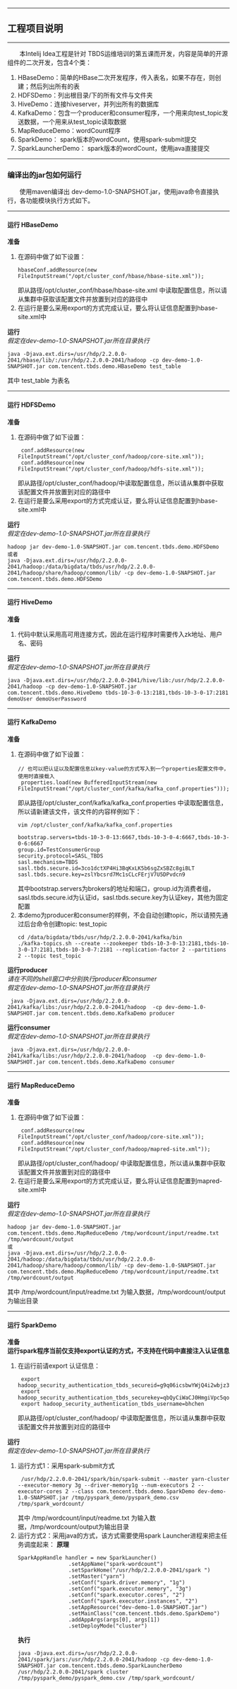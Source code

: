 ***
## 工程项目说明
***
&#160; &#160; &#160; &#160;本Intelij Idea工程是针对 TBDS运维培训的第五课而开发，内容是简单的开源组件的二次开发，包含4个类：
1. HBaseDemo：简单的HBase二次开发程序，传入表名，如果不存在，则创建；然后列出所有的表
2. HDFSDemo：列出根目录/下的所有文件与文件夹
3. HiveDemo：连接hiveserver，并列出所有的数据库
4. KafkaDemo：包含一个producer和consumer程序，一个用来向test_topic发送数据，一个用来从test_topic读取数据
5. MapReduceDemo：wordCount程序
6. SparkDemo： spark版本的wordCount，使用spark-submit提交
7. SparkLauncherDemo： spark版本的wordCount，使用java直接提交
***
### 编译出的jar包如何运行 
&#160; &#160; &#160; &#160;使用maven编译出 dev-demo-1.0-SNAPSHOT.jar，使用java命令直接执行，各功能模块执行方式如下。

***
#### 运行 HBaseDemo 
**准备** <br>
1. 在源码中做了如下设置：
    ```
    hbaseConf.addResource(new FileInputStream("/opt/cluster_conf/hbase/hbase-site.xml"));
    ```
    即从路径/opt/cluster_conf/hbase/hbase-site.xml 中读取配置信息，所以请从集群中获取该配置文件并放置到对应的路径中
2. 在运行是要么采用export的方式完成认证，要么将认证信息配置到hbase-site.xml中</br>

**运行**<br>
*假定在dev-demo-1.0-SNAPSHOT.jar所在目录执行*<br>
```
java -Djava.ext.dirs=/usr/hdp/2.2.0.0-2041/hbase/lib/:/usr/hdp/2.2.0.0-2041/hadoop -cp dev-demo-1.0-SNAPSHOT.jar com.tencent.tbds.demo.HBaseDemo test_table
```
其中 test_table 为表名

***
#### 运行 HDFSDemo 
**准备** <br>
1. 在源码中做了如下设置：
    ```
     conf.addResource(new FileInputStream("/opt/cluster_conf/hadoop/core-site.xml"));
     conf.addResource(new FileInputStream("/opt/cluster_conf/hadoop/hdfs-site.xml"));

    ```
    即从路径/opt/cluster_conf/hadoop/中读取配置信息，所以请从集群中获取该配置文件并放置到对应的路径中
2. 在运行是要么采用export的方式完成认证，要么将认证信息配置到hbase-site.xml中</br>

**运行**<br>
*假定在dev-demo-1.0-SNAPSHOT.jar所在目录执行*<br>
```
hadoop jar dev-demo-1.0-SNAPSHOT.jar com.tencent.tbds.demo.HDFSDemo
或者
java -Djava.ext.dirs=/usr/hdp/2.2.0.0-2041/hadoop:/data/bigdata/tbds/usr/hdp/2.2.0.0-2041/hadoop/share/hadoop/common/lib/ -cp dev-demo-1.0-SNAPSHOT.jar com.tencent.tbds.demo.HDFSDemo
```

***
#### 运行 HiveDemo 
**准备** <br>
1. 代码中默认采用高可用连接方式，因此在运行程序时需要传入zk地址、用户名、密码

**运行**<br>
*假定在dev-demo-1.0-SNAPSHOT.jar所在目录执行*<br>
```
java -Djava.ext.dirs=/usr/hdp/2.2.0.0-2041/hive/lib:/usr/hdp/2.2.0.0-2041/hadoop -cp dev-demo-1.0-SNAPSHOT.jar com.tencent.tbds.demo.HiveDemo tbds-10-3-0-13:2181,tbds-10-3-0-17:2181 demoUser demoUserPassword
```
***
#### 运行 KafkaDemo 
**准备** <br>
1. 在源码中做了如下设置：
    ```
    // 也可以把认证以及配置信息以key-value的方式写入到一个properties配置文件中，使用时直接载入
     properties.load(new BufferedInputStream(new FileInputStream("/opt/cluster_conf/kafka/kafka_conf.properties")));
    ```
    即从路径/opt/cluster_conf/kafka/kafka_conf.properties 中读取配置信息，所以请新建该文件，该文件的内容样例如下：
    ```
    vim /opt/cluster_conf/kafka/kafka_conf.properties
 
    bootstrap.servers=tbds-10-3-0-13:6667,tbds-10-3-0-4:6667,tbds-10-3-0-6:6667
    group.id=TestConsumerGroup
    security.protocol=SASL_TBDS
    sasl.mechanism=TBDS
    sasl.tbds.secure.id=3co1dctXP4Hi3BqKxLK5b6sgZxSBZc8giBLT
    sasl.tbds.secure.key=zslYbcsrd7Mc1sCLcFErjV7U5DPvdcn9

    ```
    其中bootstrap.servers为brokers的地址和端口，group.id为消费者组，sasl.tbds.secure.id为认证id，sasl.tbds.secure.key为认证key，其他为固定配置
2. 本demo为producer和consumer的样例，不会自动创建topic，所以请预先通过后台命令创建topic: test_topic
    ```
    cd /data/bigdata/tbds/usr/hdp/2.2.0.0-2041/kafka/bin
    ./kafka-topics.sh --create --zookeeper tbds-10-3-0-13:2181,tbds-10-3-0-17:2181,tbds-10-3-0-7:2181 --replication-factor 2 --partitions 2 --topic test_topic
    ```

**运行producer**<br>
*请在不同的shell窗口中分别执行producer和consumer* </br>
*假定在dev-demo-1.0-SNAPSHOT.jar所在目录执行*<br>
```
 java -Djava.ext.dirs=/usr/hdp/2.2.0.0-2041/kafka/libs:/usr/hdp/2.2.0.0-2041/hadoop  -cp dev-demo-1.0-SNAPSHOT.jar com.tencent.tbds.demo.KafkaDemo producer
```
**运行consumer**<br>
*假定在dev-demo-1.0-SNAPSHOT.jar所在目录执行*<br>
```
 java -Djava.ext.dirs=/usr/hdp/2.2.0.0-2041/kafka/libs:/usr/hdp/2.2.0.0-2041/hadoop  -cp dev-demo-1.0-SNAPSHOT.jar com.tencent.tbds.demo.KafkaDemo consumer
```

***
#### 运行 MapReduceDemo 
**准备** <br>
1. 在源码中做了如下设置：
    ```
     conf.addResource(new FileInputStream("/opt/cluster_conf/hadoop/core-site.xml"));
     conf.addResource(new FileInputStream("/opt/cluster_conf/hadoop/mapred-site.xml"));
    ```
    即从路径/opt/cluster_conf/hadoop/ 中读取配置信息，所以请从集群中获取该配置文件并放置到对应的路径中
2. 在运行是要么采用export的方式完成认证，要么将认证信息配置到mapred-site.xml中</br>

**运行**<br>
*假定在dev-demo-1.0-SNAPSHOT.jar所在目录执行*<br>
```
hadoop jar dev-demo-1.0-SNAPSHOT.jar com.tencent.tbds.demo.MapReduceDemo /tmp/wordcount/input/readme.txt /tmp/wordcount/output
或
java -Djava.ext.dirs=/usr/hdp/2.2.0.0-2041/hadoop:/data/bigdata/tbds/usr/hdp/2.2.0.0-2041/hadoop/share/hadoop/common/lib/ -cp dev-demo-1.0-SNAPSHOT.jar com.tencent.tbds.demo.MapReduceDemo /tmp/wordcount/input/readme.txt /tmp/wordcount/output
```
其中 /tmp/wordcount/input/readme.txt 为输入数据，/tmp/wordcount/output为输出目录

***
#### 运行 SparkDemo 
**准备** <br>
**运行spark程序当前仅支持export认证的方式，不支持在代码中直接注入认证信息**
1. 在运行前请export 认证信息：
    ```
     export hadoop_security_authentication_tbds_secureid=g9q06icsbwYWjQ4i2wbjz3MWNpo8DXqAZxzZ
     export hadoop_security_authentication_tbds_securekey=qbQyCiWaCJ0HmgiVpc5qofcKd8kVsJgj
     export hadoop_security_authentication_tbds_username=bhchen
    ```
    即从路径/opt/cluster_conf/hadoop/ 中读取配置信息，所以请从集群中获取该配置文件并放置到对应的路径中
    
**运行**<br>
*假定在dev-demo-1.0-SNAPSHOT.jar所在目录执行*<br>
1. 运行方式1：采用spark-submit方式
    ```
     /usr/hdp/2.2.0.0-2041/spark/bin/spark-submit --master yarn-cluster --executor-memory 3g --driver-memory1g --num-executors 2 --executor-cores 2 --class com.tencent.tbds.demo.SparkDemo dev-demo-1.0-SNAPSHOT.jar /tmp/pyspark_demo/pyspark_demo.csv /tmp/spark_wordcount/
    ```
    其中 /tmp/wordcount/input/readme.txt 为输入数据，/tmp/wordcount/output为输出目录
2. 运行方式2：采用java的方式，该方式需要使用spark Launcher进程来把主任务调度起来：
    **原理**
    ```
    SparkAppHandle handler = new SparkLauncher()
                    .setAppName("spark-wordcount")
                    .setSparkHome("/usr/hdp/2.2.0.0-2041/spark ")
                    .setMaster("yarn")
                    .setConf("spark.driver.memory", "1g")
                    .setConf("spark.executor.memory", "3g")
                    .setConf("spark.executor.cores", "2")
                    .setConf("spark.executor.instances", "2")
                    .setAppResource("dev-demo-1.0-SNAPSHOT.jar")
                    .setMainClass("com.tencent.tbds.demo.SparkDemo")
                    .addAppArgs(args[0], args[1])
                    .setDeployMode("cluster")
    ```
   **执行**
    ```
    java -Djava.ext.dirs=/usr/hdp/2.2.0.0-2041/spark/jars:/usr/hdp/2.2.0.0-2041/hadoop -cp dev-demo-1.0-SNAPSHOT.jar com.tencent.tbds.demo.SparkLauncherDemo /usr/hdp/2.2.0.0-2041/spark cluster /tmp/pyspark_demo/pyspark_demo.csv /tmp/spark_wordcount/
    ```
